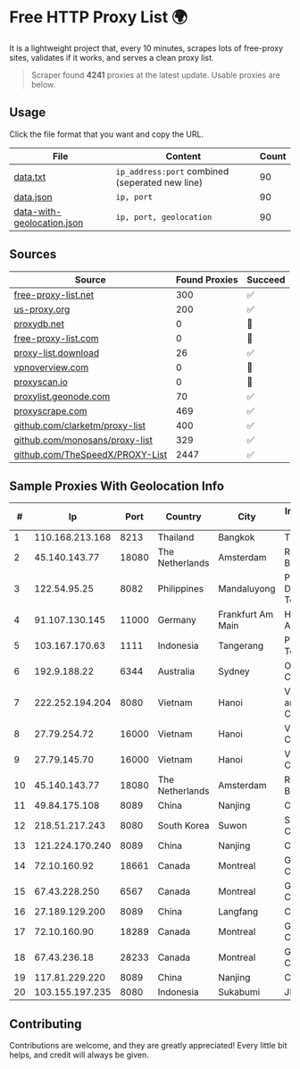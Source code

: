
# Free HTTP Proxy List 🌍

It is a lightweight project that, every 10 minutes, scrapes lots of free-proxy sites, validates if it works, and serves a clean proxy list.


> Scraper found **4241** proxies at the latest update. Usable proxies are below.

## Usage

Click the file format that you want and copy the URL.


|File|Content|Count|
|----|-------|-----|
|[data.txt](https://raw.githubusercontent.com/themiralay/Proxy-List-World/master/data.txt)|`ip_address:port` combined (seperated new line)|90|
|[data.json](https://raw.githubusercontent.com/themiralay/Proxy-List-World/master/data.json)|`ip, port`|90|
|[data-with-geolocation.json](https://raw.githubusercontent.com/themiralay/Proxy-List-World/master/data-with-geolocation.json)|`ip, port, geolocation`|90|

## Sources

|Source|Found Proxies|Succeed|
|------|-------------|-------|
|[free-proxy-list.net](https://free-proxy-list.net)|300|✅|
|[us-proxy.org](https://www.us-proxy.org)|200|✅|
|[proxydb.net](http://proxydb.net)|0|🚫|
|[free-proxy-list.com](https://free-proxy-list.com/?page=&port=&type%5B%5D=http&type%5B%5D=https&up_time=0&search=Search)|0|🚫|
|[proxy-list.download](https://www.proxy-list.download/HTTP)|26|✅|
|[vpnoverview.com](https://vpnoverview.com/privacy/anonymous-browsing/free-proxy-servers)|0|🚫|
|[proxyscan.io](https://www.proxyscan.io)|0|🚫|
|[proxylist.geonode.com](https://proxylist.geonode.com/api/proxy-list?limit=300&page=1&sort_by=lastChecked&sort_type=desc&protocols=http,https)|70|✅|
|[proxyscrape.com](https://api.proxyscrape.com/v2/?request=displayproxies&protocol=http&timeout=10000&country=all&ssl=all&anonymity=all)|469|✅|
|[github.com/clarketm/proxy-list](https://raw.githubusercontent.com/clarketm/proxy-list/master/proxy-list-raw.txt)|400|✅|
|[github.com/monosans/proxy-list](https://raw.githubusercontent.com/monosans/proxy-list/main/proxies/http.txt)|329|✅|
|[github.com/TheSpeedX/PROXY-List](https://raw.githubusercontent.com/TheSpeedX/PROXY-List/master/http.txt)|2447|✅|


## Sample Proxies With Geolocation Info

|#|Ip|Port|Country|City|Internet Service Provider|
|-|--|----|-------|----|-------------------------|
|1|110.168.213.168|8213|Thailand|Bangkok|TRUENET|
|2|45.140.143.77|18080|The Netherlands|Amsterdam|RoyaleHosting BV|
|3|122.54.95.25|8082|Philippines|Mandaluyong|Philippine Long Distance Telephone Co.|
|4|91.107.130.145|11000|Germany|Frankfurt Am Main|Hetzner Online AG|
|5|103.167.170.63|1111|Indonesia|Tangerang|PT Rajeg Media Telekomunikasi|
|6|192.9.188.22|6344|Australia|Sydney|Oracle Corporation|
|7|222.252.194.204|8080|Vietnam|Hanoi|VietNam Post and Telecom Corporation|
|8|27.79.254.72|16000|Vietnam|Hanoi|Viettel Corporation|
|9|27.79.145.70|16000|Vietnam|Hanoi|Viettel Corporation|
|10|45.140.143.77|18080|The Netherlands|Amsterdam|RoyaleHosting BV|
|11|49.84.175.108|8089|China|Nanjing|China Telecom|
|12|218.51.217.243|8080|South Korea|Suwon|SK Broadband Co Ltd|
|13|121.224.170.240|8089|China|Nanjing|China Telecom|
|14|72.10.160.92|18661|Canada|Montreal|GloboTech Communications|
|15|67.43.228.250|6567|Canada|Montreal|GloboTech Communications|
|16|27.189.129.200|8089|China|Langfang|Chinanet|
|17|72.10.160.90|18289|Canada|Montreal|GloboTech Communications|
|18|67.43.236.18|28233|Canada|Montreal|GloboTech Communications|
|19|117.81.229.220|8089|China|Nanjing|China Telecom|
|20|103.155.197.235|8080|Indonesia|Sukabumi|JEMBATANDATA|



## Contributing

Contributions are welcome, and they are greatly appreciated! Every
little bit helps, and credit will always be given.

